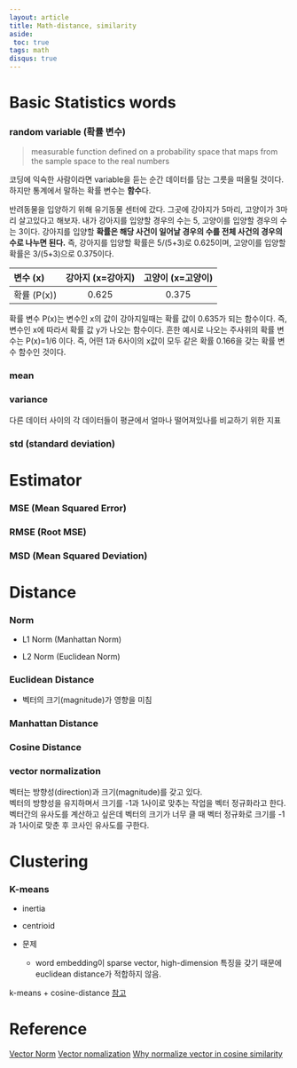 ```yaml
---
layout: article
title: Math-distance, similarity
aside:
 toc: true
tags: math
disqus: true
---
```


# Basic Statistics words
### random variable (확률 변수)
> measurable function defined on a probability space that maps from the sample space to the real numbers

코딩에 익숙한 사람이라면 variable을 듣는 순간 데이터를 담는 그릇을 떠올릴 것이다.   
하지만 통계에서 말하는 확률 변수는 **함수**다.    

반려동물을 입양하기 위해 유기동물 센터에 갔다. 그곳에 강아지가 5마리, 고양이가 3마리 살고있다고 해보자. 내가 강아지를 입양할 경우의 수는 5, 고양이를 입양할 경우의 수는 3이다. 강아지를 입양할 **확률은 해당 사건이 일어날 경우의 수를 전체 사건의 경우의 수로 나누면 된다.** 즉, 강아지를 입양할 확률은 5/(5+3)로 0.625이며, 고양이를 입양할 확률은 3/(5+3)으로 0.375이다. 

| 변수 (x) | 강아지 (x=강아지) | 고양이 (x=고양이) |
|:--- | :---: |:---: | 
| 확률 (P(x)) | 0.625 | 0.375 | 

확률 변수 P(x)는 변수인 x의 값이 강아지일때는 확률 값이 0.635가 되는 함수이다. 즉, 변수인 x에 따라서 확률 값 y가 나오는 함수이다. 흔한 예시로 나오는 주사위의 확률 변수는 P(x)=1/6 이다. 즉, 어떤 1과 6사이의 x값이 모두 같은 확률 0.166을 갖는 확률 변수 함수인 것이다. 


### mean

### variance

다른 데이터 사이의 각 데이터들이 평균에서 얼마나 떨어져있나를 비교하기 위한 지표

### std (standard deviation) 

# Estimator
### MSE (Mean Squared Error)
### RMSE (Root MSE)
### MSD (Mean Squared Deviation)

# Distance

### Norm

* L1 Norm (Manhattan Norm)

* L2 Norm (Euclidean Norm)

### Euclidean Distance
* 벡터의 크기(magnitude)가 영향을 미침

### Manhattan Distance 

### Cosine Distance

### vector normalization
벡터는 방향성(direction)과 크기(magnitude)를 갖고 있다.    
벡터의 방향성을 유지하며서 크기를 -1과 1사이로 맞추는 작업을 벡터 정규화라고 한다.   
벡터간의 유사도를 계산하고 싶은데 벡터의 크기가 너무 클 때 벡터 정규화로 크기를 -1과 1사이로 맞춘 후 코사인 유사도를 구한다. 

# Clustering

### K-means

* inertia
* centrioid

* 문제
	* word embedding이 sparse vector, high-dimension 특징을 갖기 때문에 euclidean distance가 적합하지 않음. 

k-means + cosine-distance
[참고](https://lovit.github.io/nlp/machine%20learning/2018/10/16/spherical_kmeans/)

# Reference
[Vector Norm](http://taewan.kim/post/norm/)
[Vector nomalization](https://stackoverflow.com/questions/10002918/what-is-the-need-for-normalizing-a-vector/45410687)
[Why normalize vector in cosine similarity](https://stats.stackexchange.com/questions/292596/is-feature-normalisation-needed-prior-to-computing-cosine-distance)   
